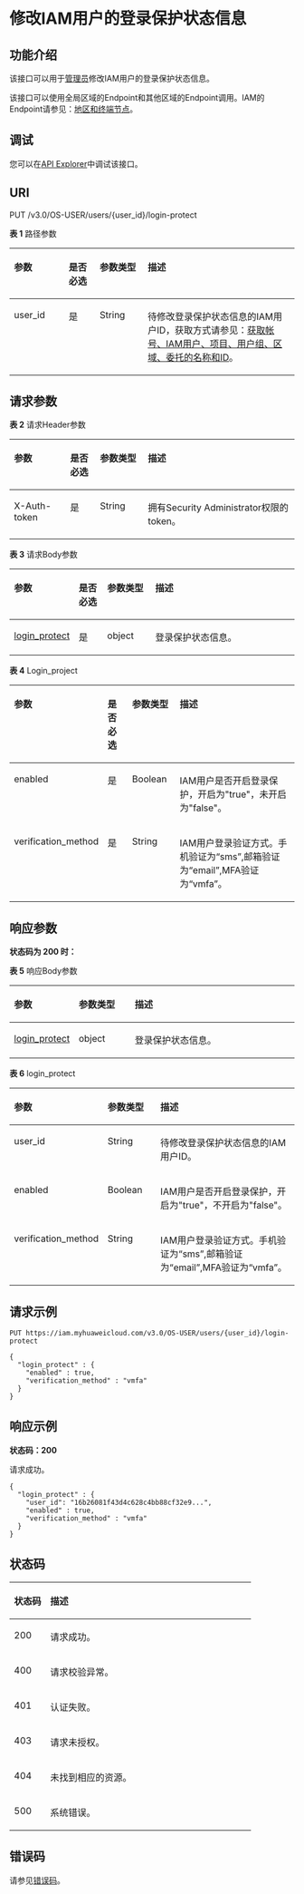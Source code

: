 # 修改IAM用户的登录保护状态信息<a name="iam_08_0021"></a>

## 功能介绍<a name="section6273126173813"></a>

该接口可以用于[管理员](https://support.huaweicloud.com/usermanual-iam/iam_01_0001.html)修改IAM用户的登录保护状态信息。

该接口可以使用全局区域的Endpoint和其他区域的Endpoint调用。IAM的Endpoint请参见：[地区和终端节点](https://developer.huaweicloud.com/endpoint?IAM)。

## 调试<a name="section1827692614384"></a>

您可以在[API Explorer](https://apiexplorer.developer.huaweicloud.com/apiexplorer/doc?product=IAM&api=UpdateLoginProtect)中调试该接口。

## URI<a name="section1427613263382"></a>

PUT /v3.0/OS-USER/users/\{user\_id\}/login-protect

**表 1**  路径参数

<a name="table10277192683817"></a>
<table><thead align="left"><tr id="row104101126103814"><th class="cellrowborder" valign="top" width="19.18%" id="mcps1.2.5.1.1"><p id="p74101126173819"><a name="p74101126173819"></a><a name="p74101126173819"></a>参数</p>
</th>
<th class="cellrowborder" valign="top" width="10.9%" id="mcps1.2.5.1.2"><p id="p174102026153816"><a name="p174102026153816"></a><a name="p174102026153816"></a>是否必选</p>
</th>
<th class="cellrowborder" valign="top" width="16.830000000000002%" id="mcps1.2.5.1.3"><p id="p144101026103813"><a name="p144101026103813"></a><a name="p144101026103813"></a>参数类型</p>
</th>
<th class="cellrowborder" valign="top" width="53.09%" id="mcps1.2.5.1.4"><p id="p141082611381"><a name="p141082611381"></a><a name="p141082611381"></a>描述</p>
</th>
</tr>
</thead>
<tbody><tr id="row1841062610383"><td class="cellrowborder" valign="top" width="19.18%" headers="mcps1.2.5.1.1 "><p id="p841092611386"><a name="p841092611386"></a><a name="p841092611386"></a>user_id</p>
</td>
<td class="cellrowborder" valign="top" width="10.9%" headers="mcps1.2.5.1.2 "><p id="p241013263383"><a name="p241013263383"></a><a name="p241013263383"></a>是</p>
</td>
<td class="cellrowborder" valign="top" width="16.830000000000002%" headers="mcps1.2.5.1.3 "><p id="p741032610381"><a name="p741032610381"></a><a name="p741032610381"></a>String</p>
</td>
<td class="cellrowborder" valign="top" width="53.09%" headers="mcps1.2.5.1.4 "><p id="zh-cn_topic_0221482404_p1141817101324"><a name="zh-cn_topic_0221482404_p1141817101324"></a><a name="zh-cn_topic_0221482404_p1141817101324"></a>待修改登录保护状态信息的IAM用户ID，获取方式请参见：<a href="获取帐号-IAM用户-项目-用户组-区域-委托的名称和ID.md">获取帐号、IAM用户、项目、用户组、区域、委托的名称和ID</a>。</p>
</td>
</tr>
</tbody>
</table>

## 请求参数<a name="section18284112614387"></a>

**表 2**  请求Header参数

<a name="table42843262380"></a>
<table><thead align="left"><tr id="row1141092614388"><th class="cellrowborder" valign="top" width="19.7%" id="mcps1.2.5.1.1"><p id="p4410192613815"><a name="p4410192613815"></a><a name="p4410192613815"></a>参数</p>
</th>
<th class="cellrowborder" valign="top" width="10.459999999999999%" id="mcps1.2.5.1.2"><p id="p6410826123815"><a name="p6410826123815"></a><a name="p6410826123815"></a>是否必选</p>
</th>
<th class="cellrowborder" valign="top" width="16.830000000000002%" id="mcps1.2.5.1.3"><p id="p194111826103812"><a name="p194111826103812"></a><a name="p194111826103812"></a>参数类型</p>
</th>
<th class="cellrowborder" valign="top" width="53.010000000000005%" id="mcps1.2.5.1.4"><p id="p10411126143814"><a name="p10411126143814"></a><a name="p10411126143814"></a>描述</p>
</th>
</tr>
</thead>
<tbody><tr id="row1541132613383"><td class="cellrowborder" valign="top" width="19.7%" headers="mcps1.2.5.1.1 "><p id="p20411126123820"><a name="p20411126123820"></a><a name="p20411126123820"></a>X-Auth-token</p>
</td>
<td class="cellrowborder" valign="top" width="10.459999999999999%" headers="mcps1.2.5.1.2 "><p id="p1141172619385"><a name="p1141172619385"></a><a name="p1141172619385"></a>是</p>
</td>
<td class="cellrowborder" valign="top" width="16.830000000000002%" headers="mcps1.2.5.1.3 "><p id="p54111626123812"><a name="p54111626123812"></a><a name="p54111626123812"></a>String</p>
</td>
<td class="cellrowborder" valign="top" width="53.010000000000005%" headers="mcps1.2.5.1.4 "><p id="zh-cn_topic_0221482404_p1425111014328"><a name="zh-cn_topic_0221482404_p1425111014328"></a><a name="zh-cn_topic_0221482404_p1425111014328"></a>拥有Security Administrator权限的token。</p>
</td>
</tr>
</tbody>
</table>

**表 3**  请求Body参数

<a name="table828862610381"></a>
<table><thead align="left"><tr id="row114114263388"><th class="cellrowborder" valign="top" width="20.05%" id="mcps1.2.5.1.1"><p id="p17411726123820"><a name="p17411726123820"></a><a name="p17411726123820"></a>参数</p>
</th>
<th class="cellrowborder" valign="top" width="10.2%" id="mcps1.2.5.1.2"><p id="p174111426183812"><a name="p174111426183812"></a><a name="p174111426183812"></a>是否必选</p>
</th>
<th class="cellrowborder" valign="top" width="17.09%" id="mcps1.2.5.1.3"><p id="p15411626163812"><a name="p15411626163812"></a><a name="p15411626163812"></a>参数类型</p>
</th>
<th class="cellrowborder" valign="top" width="52.66%" id="mcps1.2.5.1.4"><p id="p6411192612383"><a name="p6411192612383"></a><a name="p6411192612383"></a>描述</p>
</th>
</tr>
</thead>
<tbody><tr id="row12411826143812"><td class="cellrowborder" valign="top" width="20.05%" headers="mcps1.2.5.1.1 "><p id="p17411182643813"><a name="p17411182643813"></a><a name="p17411182643813"></a><a href="#table14291172683815">login_protect</a></p>
</td>
<td class="cellrowborder" valign="top" width="10.2%" headers="mcps1.2.5.1.2 "><p id="p20411172619386"><a name="p20411172619386"></a><a name="p20411172619386"></a>是</p>
</td>
<td class="cellrowborder" valign="top" width="17.09%" headers="mcps1.2.5.1.3 "><p id="p04111026173811"><a name="p04111026173811"></a><a name="p04111026173811"></a>object</p>
</td>
<td class="cellrowborder" valign="top" width="52.66%" headers="mcps1.2.5.1.4 "><p id="p124111026173817"><a name="p124111026173817"></a><a name="p124111026173817"></a>登录保护状态信息。</p>
</td>
</tr>
</tbody>
</table>

**表 4**  Login\_project

<a name="table14291172683815"></a>
<table><thead align="left"><tr id="row11411626133814"><th class="cellrowborder" valign="top" width="20.23%" id="mcps1.2.5.1.1"><p id="p34111526103811"><a name="p34111526103811"></a><a name="p34111526103811"></a>参数</p>
</th>
<th class="cellrowborder" valign="top" width="9.94%" id="mcps1.2.5.1.2"><p id="p3411132615389"><a name="p3411132615389"></a><a name="p3411132615389"></a>是否必选</p>
</th>
<th class="cellrowborder" valign="top" width="17.52%" id="mcps1.2.5.1.3"><p id="p941162673817"><a name="p941162673817"></a><a name="p941162673817"></a>参数类型</p>
</th>
<th class="cellrowborder" valign="top" width="52.31%" id="mcps1.2.5.1.4"><p id="p641162618382"><a name="p641162618382"></a><a name="p641162618382"></a>描述</p>
</th>
</tr>
</thead>
<tbody><tr id="row1641192693814"><td class="cellrowborder" valign="top" width="20.23%" headers="mcps1.2.5.1.1 "><p id="p0411142653811"><a name="p0411142653811"></a><a name="p0411142653811"></a>enabled</p>
</td>
<td class="cellrowborder" valign="top" width="9.94%" headers="mcps1.2.5.1.2 "><p id="p5411126193814"><a name="p5411126193814"></a><a name="p5411126193814"></a>是</p>
</td>
<td class="cellrowborder" valign="top" width="17.52%" headers="mcps1.2.5.1.3 "><p id="p341102611384"><a name="p341102611384"></a><a name="p341102611384"></a>Boolean</p>
</td>
<td class="cellrowborder" valign="top" width="52.31%" headers="mcps1.2.5.1.4 "><p id="p35197507377"><a name="p35197507377"></a><a name="p35197507377"></a>IAM用户是否开启登录保护，开启为"true"，未开启为"false"。</p>
</td>
</tr>
<tr id="row10411112693816"><td class="cellrowborder" valign="top" width="20.23%" headers="mcps1.2.5.1.1 "><p id="p441162610389"><a name="p441162610389"></a><a name="p441162610389"></a>verification_method</p>
</td>
<td class="cellrowborder" valign="top" width="9.94%" headers="mcps1.2.5.1.2 "><p id="p15411726103817"><a name="p15411726103817"></a><a name="p15411726103817"></a>是</p>
</td>
<td class="cellrowborder" valign="top" width="17.52%" headers="mcps1.2.5.1.3 "><p id="p174115262382"><a name="p174115262382"></a><a name="p174115262382"></a>String</p>
</td>
<td class="cellrowborder" valign="top" width="52.31%" headers="mcps1.2.5.1.4 "><p id="p1411112614384"><a name="p1411112614384"></a><a name="p1411112614384"></a>IAM用户登录验证方式。手机验证为“sms”,邮箱验证为“email”,MFA验证为“vmfa”。</p>
</td>
</tr>
</tbody>
</table>

## 响应参数<a name="section629419260382"></a>

**状态码为 200 时：**

**表 5**  响应Body参数

<a name="table12295152616381"></a>
<table><thead align="left"><tr id="row9411132618385"><th class="cellrowborder" valign="top" width="20%" id="mcps1.2.4.1.1"><p id="p194121126153817"><a name="p194121126153817"></a><a name="p194121126153817"></a>参数</p>
</th>
<th class="cellrowborder" valign="top" width="20%" id="mcps1.2.4.1.2"><p id="p6412152613388"><a name="p6412152613388"></a><a name="p6412152613388"></a>参数类型</p>
</th>
<th class="cellrowborder" valign="top" width="60%" id="mcps1.2.4.1.3"><p id="p5412112633813"><a name="p5412112633813"></a><a name="p5412112633813"></a>描述</p>
</th>
</tr>
</thead>
<tbody><tr id="row141213266387"><td class="cellrowborder" valign="top" width="20%" headers="mcps1.2.4.1.1 "><p id="p18412182653810"><a name="p18412182653810"></a><a name="p18412182653810"></a><a href="#table13297726203815">login_protect</a></p>
</td>
<td class="cellrowborder" valign="top" width="20%" headers="mcps1.2.4.1.2 "><p id="p2412152610389"><a name="p2412152610389"></a><a name="p2412152610389"></a>object</p>
</td>
<td class="cellrowborder" valign="top" width="60%" headers="mcps1.2.4.1.3 "><p id="p13412152613816"><a name="p13412152613816"></a><a name="p13412152613816"></a>登录保护状态信息。</p>
</td>
</tr>
</tbody>
</table>

**表 6**  login\_protect

<a name="table13297726203815"></a>
<table><thead align="left"><tr id="row104121626173811"><th class="cellrowborder" valign="top" width="20%" id="mcps1.2.4.1.1"><p id="p124123262386"><a name="p124123262386"></a><a name="p124123262386"></a>参数</p>
</th>
<th class="cellrowborder" valign="top" width="20%" id="mcps1.2.4.1.2"><p id="p14412102614384"><a name="p14412102614384"></a><a name="p14412102614384"></a>参数类型</p>
</th>
<th class="cellrowborder" valign="top" width="60%" id="mcps1.2.4.1.3"><p id="p1041214268381"><a name="p1041214268381"></a><a name="p1041214268381"></a>描述</p>
</th>
</tr>
</thead>
<tbody><tr id="row19412192611382"><td class="cellrowborder" valign="top" width="20%" headers="mcps1.2.4.1.1 "><p id="p1341232613819"><a name="p1341232613819"></a><a name="p1341232613819"></a>user_id</p>
</td>
<td class="cellrowborder" valign="top" width="20%" headers="mcps1.2.4.1.2 "><p id="p941292683812"><a name="p941292683812"></a><a name="p941292683812"></a>String</p>
</td>
<td class="cellrowborder" valign="top" width="60%" headers="mcps1.2.4.1.3 "><p id="p242423014138"><a name="p242423014138"></a><a name="p242423014138"></a>待修改登录保护状态信息的IAM用户ID。</p>
</td>
</tr>
<tr id="row14121526193817"><td class="cellrowborder" valign="top" width="20%" headers="mcps1.2.4.1.1 "><p id="p741222614383"><a name="p741222614383"></a><a name="p741222614383"></a>enabled</p>
</td>
<td class="cellrowborder" valign="top" width="20%" headers="mcps1.2.4.1.2 "><p id="p144121265387"><a name="p144121265387"></a><a name="p144121265387"></a>Boolean</p>
</td>
<td class="cellrowborder" valign="top" width="60%" headers="mcps1.2.4.1.3 "><p id="p941114010137"><a name="p941114010137"></a><a name="p941114010137"></a>IAM用户是否开启登录保护，开启为"true"，不开启为"false"。</p>
</td>
</tr>
<tr id="row9412926163816"><td class="cellrowborder" valign="top" width="20%" headers="mcps1.2.4.1.1 "><p id="p164124263383"><a name="p164124263383"></a><a name="p164124263383"></a>verification_method</p>
</td>
<td class="cellrowborder" valign="top" width="20%" headers="mcps1.2.4.1.2 "><p id="p84123262388"><a name="p84123262388"></a><a name="p84123262388"></a>String</p>
</td>
<td class="cellrowborder" valign="top" width="60%" headers="mcps1.2.4.1.3 "><p id="p8411240121317"><a name="p8411240121317"></a><a name="p8411240121317"></a>IAM用户登录验证方式。手机验证为“sms”,邮箱验证为“email”,MFA验证为“vmfa”。</p>
</td>
</tr>
</tbody>
</table>

## 请求示例<a name="section11300926163818"></a>

```
PUT https://iam.myhuaweicloud.com/v3.0/OS-USER/users/{user_id}/login-protect
 
{ 
  "login_protect" : { 
    "enabled" : true, 
    "verification_method" : "vmfa" 
  } 
}
```

## 响应示例<a name="section1130262653820"></a>

**状态码：200**

请求成功。

```
{ 
  "login_protect" : { 
    "user_id": "16b26081f43d4c628c4bb88cf32e9...", 
    "enabled" : true, 
    "verification_method" : "vmfa" 
  } 
}
```

## 状态码<a name="section1830292623813"></a>

<a name="table1930214265381"></a>
<table><thead align="left"><tr id="row174121526153813"><th class="cellrowborder" valign="top" width="15%" id="mcps1.1.3.1.1"><p id="p11412202614386"><a name="p11412202614386"></a><a name="p11412202614386"></a>状态码</p>
</th>
<th class="cellrowborder" valign="top" width="85%" id="mcps1.1.3.1.2"><p id="p104121226133816"><a name="p104121226133816"></a><a name="p104121226133816"></a>描述</p>
</th>
</tr>
</thead>
<tbody><tr id="row6412112611387"><td class="cellrowborder" valign="top" width="15%" headers="mcps1.1.3.1.1 "><p id="p631612369531"><a name="p631612369531"></a><a name="p631612369531"></a>200</p>
</td>
<td class="cellrowborder" valign="top" width="85%" headers="mcps1.1.3.1.2 "><p id="p143161363537"><a name="p143161363537"></a><a name="p143161363537"></a>请求成功。</p>
</td>
</tr>
<tr id="row1415616282535"><td class="cellrowborder" valign="top" width="15%" headers="mcps1.1.3.1.1 "><p id="p1231615362535"><a name="p1231615362535"></a><a name="p1231615362535"></a>400</p>
</td>
<td class="cellrowborder" valign="top" width="85%" headers="mcps1.1.3.1.2 "><p id="p53163363535"><a name="p53163363535"></a><a name="p53163363535"></a>请求校验异常。</p>
</td>
</tr>
<tr id="row145275353104"><td class="cellrowborder" valign="top" width="15%" headers="mcps1.1.3.1.1 "><p id="p125271335151013"><a name="p125271335151013"></a><a name="p125271335151013"></a>401</p>
</td>
<td class="cellrowborder" valign="top" width="85%" headers="mcps1.1.3.1.2 "><p id="p124389433103"><a name="p124389433103"></a><a name="p124389433103"></a>认证失败。</p>
</td>
</tr>
<tr id="row19763163010531"><td class="cellrowborder" valign="top" width="15%" headers="mcps1.1.3.1.1 "><p id="p13165361534"><a name="p13165361534"></a><a name="p13165361534"></a>403</p>
</td>
<td class="cellrowborder" valign="top" width="85%" headers="mcps1.1.3.1.2 "><p id="p1131663635310"><a name="p1131663635310"></a><a name="p1131663635310"></a>请求未授权。</p>
</td>
</tr>
<tr id="row4899185514013"><td class="cellrowborder" valign="top" width="15%" headers="mcps1.1.3.1.1 "><p id="p4900125513015"><a name="p4900125513015"></a><a name="p4900125513015"></a>404</p>
</td>
<td class="cellrowborder" valign="top" width="85%" headers="mcps1.1.3.1.2 "><p id="p18900855108"><a name="p18900855108"></a><a name="p18900855108"></a><span>未找到相应的资源。</span></p>
</td>
</tr>
<tr id="row7763113075317"><td class="cellrowborder" valign="top" width="15%" headers="mcps1.1.3.1.1 "><p id="p12316336105313"><a name="p12316336105313"></a><a name="p12316336105313"></a>500</p>
</td>
<td class="cellrowborder" valign="top" width="85%" headers="mcps1.1.3.1.2 "><p id="p16316113612532"><a name="p16316113612532"></a><a name="p16316113612532"></a>系统错误。</p>
</td>
</tr>
</tbody>
</table>

## 错误码<a name="section103041226173814"></a>

请参见[错误码](错误码.md)。

